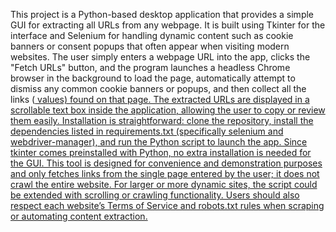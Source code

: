 This project is a Python-based desktop application that provides a simple GUI for extracting all URLs from any webpage. It is built using Tkinter for the interface and Selenium for handling dynamic content such as cookie banners or consent popups that often appear when visiting modern websites. The user simply enters a webpage URL into the app, clicks the "Fetch URLs" button, and the program launches a headless Chrome browser in the background to load the page, automatically attempt to dismiss any common cookie banners or popups, and then collect all the links (<a href> values) found on that page. The extracted URLs are displayed in a scrollable text box inside the application, allowing the user to copy or review them easily. Installation is straightforward: clone the repository, install the dependencies listed in requirements.txt (specifically selenium and webdriver-manager), and run the Python script to launch the app. Since tkinter comes preinstalled with Python, no extra installation is needed for the GUI. This tool is designed for convenience and demonstration purposes and only fetches links from the single page entered by the user; it does not crawl the entire website. For larger or more dynamic sites, the script could be extended with scrolling or crawling functionality. Users should also respect each website’s Terms of Service and robots.txt rules when scraping or automating content extraction.
